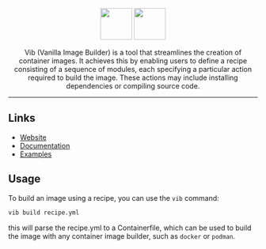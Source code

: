 <div align="center">
    <img src="https://vib.vanillaos.org/assets/brand/logo/svg/full-mono-light.svg#gh-light-mode-only" height="64">
    <img src="https://vib.vanillaos.org/assets/brand/logo/svg/full-mono-dark.svg#gh-dark-mode-only" height="64">
    <p>Vib (Vanilla Image Builder) is a tool that streamlines the creation of container images. It achieves this by enabling users to define a recipe consisting of a sequence of modules, each specifying a particular action required to build the image. These actions may include installing dependencies or compiling source code.
</p>
    <hr />
</div>

## Links

- [Website](https://vib.vanillaos.org/)
- [Documentation](https://docs.vanillaos.org/collections/vib)
- [Examples](https://vib.vanillaos.org/examples)

## Usage

To build an image using a recipe, you can use the `vib` command:

```sh
vib build recipe.yml
```

this will parse the recipe.yml to a Containerfile, which can be used to build
the image with any container image builder, such as `docker` or `podman`.
